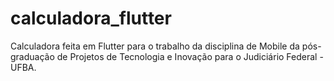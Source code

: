 # calculadora_flutter
Calculadora feita em Flutter para o trabalho da disciplina de Mobile da pós-graduação de Projetos de Tecnologia e Inovação para o Judiciário Federal - UFBA.


